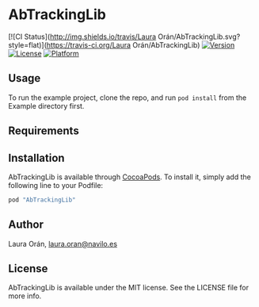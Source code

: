 # AbTrackingLib

[![CI Status](http://img.shields.io/travis/Laura Orán/AbTrackingLib.svg?style=flat)](https://travis-ci.org/Laura Orán/AbTrackingLib)
[![Version](https://img.shields.io/cocoapods/v/AbTrackingLib.svg?style=flat)](http://cocoapods.org/pods/AbTrackingLib)
[![License](https://img.shields.io/cocoapods/l/AbTrackingLib.svg?style=flat)](http://cocoapods.org/pods/AbTrackingLib)
[![Platform](https://img.shields.io/cocoapods/p/AbTrackingLib.svg?style=flat)](http://cocoapods.org/pods/AbTrackingLib)

## Usage

To run the example project, clone the repo, and run `pod install` from the Example directory first.

## Requirements

## Installation

AbTrackingLib is available through [CocoaPods](http://cocoapods.org). To install
it, simply add the following line to your Podfile:

```ruby
pod "AbTrackingLib"
```

## Author

Laura Orán, laura.oran@navilo.es

## License

AbTrackingLib is available under the MIT license. See the LICENSE file for more info.
